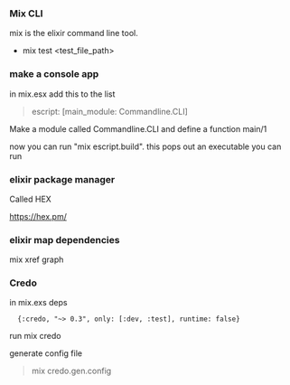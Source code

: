 ---
---

### Mix CLI

mix is the elixir command line tool.

* mix test <test_file_path>


### make a console app

in mix.esx add this to the list

> escript: [main_module: Commandline.CLI]

Make a module called Commandline.CLI and define a function main/1

now you can run "mix escript.build". this pops out an executable you can run

### elixir package manager

Called HEX

https://hex.pm/

### elixir map dependencies

mix xref graph 

### Credo

in mix.exs deps

      {:credo, "~> 0.3", only: [:dev, :test], runtime: false}

run mix credo

generate config file 

> mix credo.gen.config